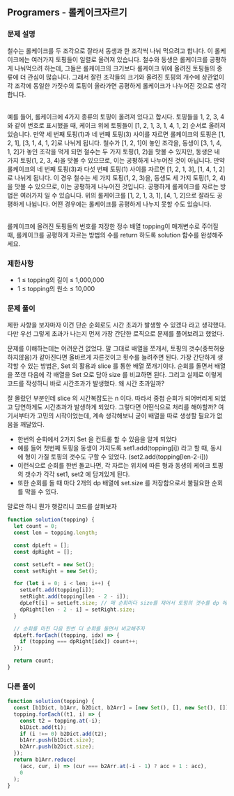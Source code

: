 ## Programers - 롤케이크자르기

### 문제 설명

철수는 롤케이크를 두 조각으로 잘라서 동생과 한 조각씩 나눠 먹으려고 합니다. 이 롤케이크에는 여러가지 토핑들이 일렬로 올려져 있습니다. 철수와 동생은 롤케이크를 공평하게 나눠먹으려 하는데, 그들은 롤케이크의 크기보다 롤케이크 위에 올려진 토핑들의 종류에 더 관심이 많습니다. 그래서 잘린 조각들의 크기와 올려진 토핑의 개수에 상관없이 각 조각에 동일한 가짓수의 토핑이 올라가면 공평하게 롤케이크가 나누어진 것으로 생각합니다. <br /><br />

예를 들어, 롤케이크에 4가지 종류의 토핑이 올려져 있다고 합시다. 토핑들을 1, 2, 3, 4와 같이 번호로 표시했을 때, 케이크 위에 토핑들이 [1, 2, 1, 3, 1, 4, 1, 2] 순서로 올려져 있습니다. 만약 세 번째 토핑(1)과 네 번째 토핑(3) 사이를 자르면 롤케이크의 토핑은 [1, 2, 1], [3, 1, 4, 1, 2]로 나뉘게 됩니다. 철수가 [1, 2, 1]이 놓인 조각을, 동생이 [3, 1, 4, 1, 2]가 놓인 조각을 먹게 되면 철수는 두 가지 토핑(1, 2)을 맛볼 수 있지만, 동생은 네 가지 토핑(1, 2, 3, 4)을 맛볼 수 있으므로, 이는 공평하게 나누어진 것이 아닙니다. 만약 롤케이크의 네 번째 토핑(3)과 다섯 번째 토핑(1) 사이를 자르면 [1, 2, 1, 3], [1, 4, 1, 2]로 나뉘게 됩니다. 이 경우 철수는 세 가지 토핑(1, 2, 3)을, 동생도 세 가지 토핑(1, 2, 4)을 맛볼 수 있으므로, 이는 공평하게 나누어진 것입니다. 공평하게 롤케이크를 자르는 방법은 여러가지 일 수 있습니다. 위의 롤케이크를 [1, 2, 1, 3, 1], [4, 1, 2]으로 잘라도 공평하게 나뉩니다. 어떤 경우에는 롤케이크를 공평하게 나누지 못할 수도 있습니다.
<br /><br />

롤케이크에 올려진 토핑들의 번호를 저장한 정수 배열 topping이 매개변수로 주어질 때, 롤케이크를 공평하게 자르는 방법의 수를 return 하도록 solution 함수를 완성해주세요.

### 제한사항

- 1 ≤ topping의 길이 ≤ 1,000,000
- 1 ≤ topping의 원소 ≤ 10,000

### 문제 풀이

제한 사항을 보자마자 이건 단순 순회로도 시간 초과가 발생할 수 있겠다 라고 생각했다. 다만 우선 그렇게 초과가 나는지 먼저 가장 간단한 로직으로 문제를 풀어보려고 했었다. <br />

문제를 이해하는데는 어려운건 없었다. 말 그대로 배열을 쪼개서, 토핑의 갯수(중복허용하지않음)가 같아진다면 올바르게 자른것이고 횟수를 늘려주면 된다. 가장 간단하게 생각할 수 있는 방법은, Set 의 활용과 slice 를 통한 배열 쪼개기이다. 순회를 돌면서 배열을 쪼갠 다음에 각 배열을 Set 으로 담아 size 를 비교하면 된다. 그리고 실제로 이렇게 코드를 작성하니 바로 시간초과가 발생했다. 왜 시간 초과일까?
<br />

잘 몰랐던 부분인데 slice 의 시간복잡도는 n 이다. 따라서 중첩 순회가 되어버리게 되었고 당연하게도 시간초과가 발생하게 되었다. 그렇다면 어떤식으로 처리를 해야할까? 여기서부터가 고민의 시작이었는데, 계속 생각해보니 굳이 배열을 따로 생성할 필요가 없음을 깨달았다.

- 한번의 순회에서 2가지 Set 을 컨트롤 할 수 있음을 알게 되었다
- 예를 들어 첫번째 토핑을 동생이 가지도록 set1.add(topping[i]) 라고 할 때, 동시에 형이 가질 토핑의 갯수도 구할 수 있었다. (set2.add(topping[len-2-i]))
- 이런식으로 순회를 한번 돌고나면, 각 자르는 위치에 따른 형과 동생의 케이크 토핑의 갯수가 각각 set1, set2 에 담겨있게 된다.
- 또한 순회를 돌 때 마다 2개의 dp 배열에 set.size 를 저장함으로서 불필요한 순회를 막을 수 있다.

말로만 하니 뭔가 햇갈리니 코드를 살펴보자 <br />

```js
function solution(topping) {
  let count = 0;
  const len = topping.length;

  const dpLeft = [];
  const dpRight = [];

  const setLeft = new Set();
  const setRight = new Set();

  for (let i = 0; i < len; i++) {
    setLeft.add(topping[i]);
    setRight.add(topping[len - 2 - i]);
    dpLeft[i] = setLeft.size; // 매 순회마다 size를 재어서 토핑의 갯수를 dp 에 기입한다. (컷팅 위치에 따른 토핑의 갯수)
    dpRight[len - 2 - i] = setRight.size;
  }

  // 순회를 마친 다음 한번 더 순회를 돌면서 비교해주자
  dpLeft.forEach((topping, idx) => {
    if (topping === dpRight[idx]) count++;
  });

  return count;
}
```

### 다른 풀이

```js
function solution(topping) {
  const [b1Dict, b1Arr, b2Dict, b2Arr] = [new Set(), [], new Set(), []];
  topping.forEach((t1, i) => {
    const t2 = topping.at(-i);
    b1Dict.add(t1);
    if (i !== 0) b2Dict.add(t2);
    b1Arr.push(b1Dict.size);
    b2Arr.push(b2Dict.size);
  });
  return b1Arr.reduce(
    (acc, cur, i) => (cur === b2Arr.at(-i - 1) ? acc + 1 : acc),
    0
  );
}
```
